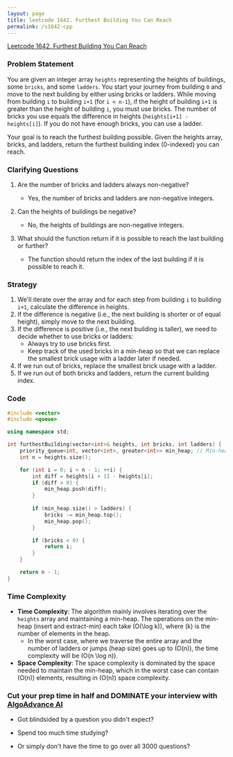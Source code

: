 ```yaml
---
layout: page
title: leetcode 1642. Furthest Building You Can Reach
permalink: /s1642-cpp
---
```

[Leetcode 1642. Furthest Building You Can Reach](https://algoadvance.github.io/algoadvance/l1642)
### Problem Statement

You are given an integer array `heights` representing the heights of buildings, some `bricks`, and some `ladders`. You start your journey from building `0` and move to the next building by either using bricks or ladders. While moving from building `i` to building `i+1` (for `i < n-1`), if the height of building `i+1` is greater than the height of building `i`, you must use bricks. The number of bricks you use equals the difference in heights (`heights[i+1] - heights[i]`). If you do not have enough bricks, you can use a ladder.

Your goal is to reach the furthest building possible. Given the heights array, bricks, and ladders, return the furthest building index (0-indexed) you can reach.

### Clarifying Questions

1. Are the number of bricks and ladders always non-negative?
   - Yes, the number of bricks and ladders are non-negative integers.
   
2. Can the heights of buildings be negative?
   - No, the heights of buildings are non-negative integers.
   
3. What should the function return if it is possible to reach the last building or further?
   - The function should return the index of the last building if it is possible to reach it.

### Strategy

1. We'll iterate over the array and for each step from building `i` to building `i+1`, calculate the difference in heights.
2. If the difference is negative (i.e., the next building is shorter or of equal height), simply move to the next building.
3. If the difference is positive (i.e., the next building is taller), we need to decide whether to use bricks or ladders:
   - Always try to use bricks first.
   - Keep track of the used bricks in a min-heap so that we can replace the smallest brick usage with a ladder later if needed.
4. If we run out of bricks, replace the smallest brick usage with a ladder.
5. If we run out of both bricks and ladders, return the current building index.

### Code

```cpp
#include <vector>
#include <queue>

using namespace std;

int furthestBuilding(vector<int>& heights, int bricks, int ladders) {
    priority_queue<int, vector<int>, greater<int>> min_heap; // Min-heap to track smallest jumps
    int n = heights.size();

    for (int i = 0; i < n - 1; ++i) {
        int diff = heights[i + 1] - heights[i];
        if (diff > 0) {
            min_heap.push(diff);
        }
        
        if (min_heap.size() > ladders) {
            bricks -= min_heap.top();
            min_heap.pop();
        }

        if (bricks < 0) {
            return i;
        }
    }

    return n - 1;
}
```

### Time Complexity

- **Time Complexity**: The algorithm mainly involves iterating over the `heights` array and maintaining a min-heap. The operations on the min-heap (insert and extract-min) each take \(O(\log k)\), where \(k\) is the number of elements in the heap.
  - In the worst case, where we traverse the entire array and the number of ladders or jumps (heap size) goes up to \(O(n)\), the time complexity will be \(O(n \log n)\).
- **Space Complexity**: The space complexity is dominated by the space needed to maintain the min-heap, which in the worst case can contain \(O(n)\) elements, resulting in \(O(n)\) space complexity.


### Cut your prep time in half and DOMINATE your interview with [AlgoAdvance AI](https://algoAdvance.com)

- Got blindsided by a question you didn't expect?

- Spend too much time studying?

- Or simply don't have the time to go over all 3000 questions?

